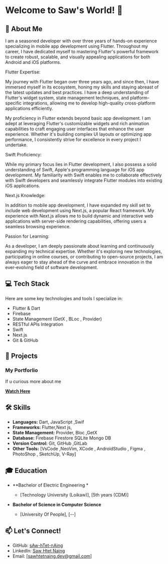 # Welcome to Saw's World! 👋

## 🚀 About Me

I am a seasoned developer with over three years of hands-on experience specializing in mobile app development using Flutter. Throughout my career, I have dedicated myself to mastering Flutter's powerful framework to create robust, scalable, and visually appealing applications for both Android and iOS platforms.

Flutter Expertise:

My journey with Flutter began over three years ago, and since then, I have immersed myself in its ecosystem, honing my skills and staying abreast of the latest updates and best practices. I have a deep understanding of Flutter's widget system, state management techniques, and platform-specific integrations, allowing me to develop high-quality cross-platform applications efficiently.

My proficiency in Flutter extends beyond basic app development. I am adept at leveraging Flutter's customizable widgets and rich animation capabilities to craft engaging user interfaces that enhance the user experience. Whether it's building complex UI layouts or optimizing app performance, I consistently strive for excellence in every project I undertake.

Swift Proficiency:

While my primary focus lies in Flutter development, I also possess a solid understanding of Swift, Apple's programming language for iOS app development. My familiarity with Swift enables me to collaborate effectively with Swift developers and seamlessly integrate Flutter modules into existing iOS applications.

Next.js Knowledge:

In addition to mobile app development, I have expanded my skill set to include web development using Next.js, a popular React framework. My experience with Next.js allows me to build dynamic and interactive web applications with server-side rendering capabilities, offering users a seamless browsing experience.

Passion for Learning:

As a developer, I am deeply passionate about learning and continuously expanding my technical expertise. Whether it's exploring new technologies, participating in online courses, or contributing to open-source projects, I am always eager to stay ahead of the curve and embrace innovation in the ever-evolving field of software development.



## 💻 Tech Stack

Here are some key technologies and tools I specialize in:

- Flutter & Dart
- Firebase
- State Management (GetX , BLoc , Provider)
- RESTful APIs Integration
- Swift
- Next.js
- Git & GitHub

## 🌟 Projects

### My Portforlio

If u curious more about me


**[Watch Here](https://sawhtetnaing.dev)** 




## 🛠️ Skills

- **Languages:** Dart, JavaScript ,Swif
- **Frameworks:** Flutter,Next js,
- **State Management:** Provider, Bloc ,GetX
- **Database:** Firebase Firestore SQLite Mongo DB
- **Version Control:** Git, GitHub ,GitLab
- **Other Tools:** [VsCode ,NeoVim, XCode , AndroidStudio , Figma , PhotoShop , SketchUp, V-Ray]

## 🎓 Education

- **Bachelor of Electric Engineering *
  - [Technology University (Loikaw)], [5th years (CDM)]

- **Bachelor of Science in Computer Science**
  - [University Of People], [--]

## 📫 Let's Connect!

- GitHub: [sAw-hTet-nAing](https://github.com/sAw-hTet-nAing)
- LinkedIn: [Saw Htet Naing](https://www.linkedin.com/in/saw-htet-naing-820088222/)
- Email: [sawhtetnaing.dev@gmail.com]



